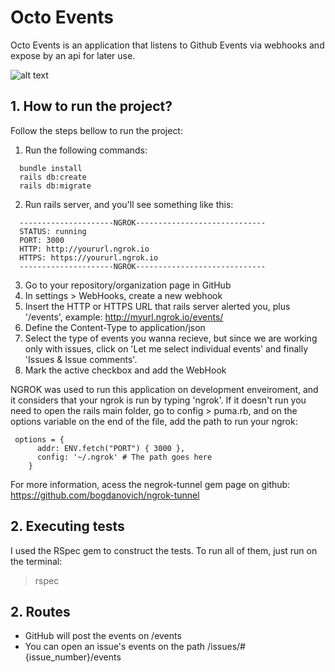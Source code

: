# Octo Events

Octo Events is an application that listens to Github Events via webhooks and expose by an api for later use.

![alt text](imgs/octo_events.png)


## 1. How to run the project?

Follow the steps bellow to run the project:

1. Run the following commands:
```
  bundle install
  rails db:create
  rails db:migrate
```
2. Run rails server, and you'll see something like this:
```
  ---------------------NGROK-----------------------------
  STATUS: running
  PORT: 3000
  HTTP: http://yoururl.ngrok.io
  HTTPS: https://yoururl.ngrok.io
  ---------------------NGROK-----------------------------
```
3. Go to your repository/organization page in GitHub
4. In settings > WebHooks, create a new webhook
5. Insert the HTTP or HTTPS URL that rails server alerted you, plus '/events', example: http://myurl.ngrok.io/events/
6. Define the Content-Type to application/json
5. Select the type of events you wanna recieve, but since we are working only with issues, click on 'Let me select individual events' and finally 'Issues & Issue comments'.
6. Mark the active checkbox and add the WebHook

NGROK was used to run this application on development enveiroment, and it considers that your ngrok is run by typing 'ngrok'. If it doesn't run you need to open the rails main folder, go to config > puma.rb, and on the options variable on the end of the file, add the path to run your ngrok:
```
 options = {
      addr: ENV.fetch("PORT") { 3000 },
      config: '~/.ngrok' # The path goes here
    }
```

For more information, acess the negrok-tunnel gem page on github: https://github.com/bogdanovich/ngrok-tunnel

## 2. Executing tests

I used the RSpec gem to construct the tests. To run all of them, just run on the terminal:

> rspec

## 2. Routes

* GitHub will post the events on /events
* You can open an issue's events on the path /issues/#{issue_number}/events
